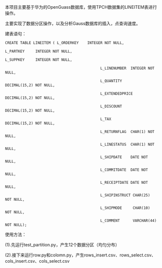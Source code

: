 本项目主要基于华为的OpenGuass数据库，使用TPCH数据集的LINEITEM表进行操作。


主要实现了数据分区操作，以及分析Gauss数据库的插入，点查询速度。

建表语句：

    CREATE TABLE LINEITEM ( L_ORDERKEY    INTEGER NOT NULL,

    L_PARTKEY     INTEGER NOT NULL,

    L_SUPPKEY     INTEGER NOT NULL,

                                                L_LINENUMBER  INTEGER NOT NULL,

                                                L_QUANTITY    DECIMAL(15,2) NOT NULL,

                                                L_EXTENDEDPRICE  DECIMAL(15,2) NOT NULL,

                                                L_DISCOUNT    DECIMAL(15,2) NOT NULL,

                                                L_TAX         DECIMAL(15,2) NOT NULL,

                                                L_RETURNFLAG  CHAR(1) NOT NULL,

                                                L_LINESTATUS  CHAR(1) NOT NULL,

                                                L_SHIPDATE    DATE NOT NULL,

                                                L_COMMITDATE  DATE NOT NULL,

                                                L_RECEIPTDATE DATE NOT NULL,

                                                L_SHIPINSTRUCT CHAR(25) NOT NULL,

                                                L_SHIPMODE     CHAR(10) NOT NULL,

                                                L_COMMENT      VARCHAR(44) NOT NULL);

使用方法：

(1).先运行test_partition.py，产生12个数据分区（均匀分布）

(2).接下来运行row.py和colomn.py，产生rows_insert.csv、rows_select.csv、cols_insert.csv、cols_select.csv
